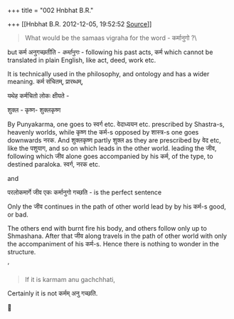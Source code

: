 +++
title = "002 Hnbhat B.R."

+++
[[Hnbhat B.R.	2012-12-05, 19:52:52 [Source](https://groups.google.com/g/samskrita/c/s8eRTp__Yqo)]]



  

> What would be the samaas vigraha for the word - कर्मानुगो ?\\  



but कर्म अनुगच्छतीति - *कर्मानुगः* - following his past acts, कर्म which cannot be translated in plain English, like act, deed, work etc.

  

It is technically used in the philosophy, and ontology and has a wider meaning. कर्म संचितम्, प्रारब्धम्,

  

  

यथेह कर्मचितो लोकः क्षीयते -

शुक्ल - कृष्ण- शुक्लकृष्ण  

  

By Punyakarma, one goes to स्वर्ग etc. वेदाध्ययन etc. prescribed by Shastra-s, heavenly worlds, while कृष्ण the कर्म-s opposed by शास्त्र-s one goes downwards नरक. And शुक्लकृष्ण  partly शुक्ल as they are prescribed by वेद etc, like the पशुयाग, and so on which leads in the other world. leading the जीव, following which जीव alone goes accompanied by his कर्म, of the type, to destined paraloka. स्वर्ग, नरक etc.

  

and

  

परलोकमार्गे जीव एकः कर्मानुगो गच्छति - is the perfect sentence

  

Only the जीव continues in the path of other world lead by by his कर्म-s good, or bad.

  

The others end with burnt fire his body, and others follow only up to Shmashana. After that जीव along travels in the path of other world with only the accompaniment of his कर्म-s. Hence there is nothing to wonder in the structure.

  

’

> If it is karmam anu gachchhati,

  

Certainly it is not कर्मम् अनु गच्छति.



